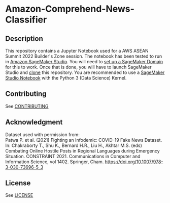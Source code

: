 # Amazon-Comprehend-News-Classifier

## Description
This repository contains a Jupyter Notebook used for a AWS ASEAN Summit 2022 Builder's Zone session. The notebook has been tested to run in [Amazon SageMaker Studio](https://docs.aws.amazon.com/sagemaker/latest/dg/studio.html). You will need to [set up a SageMaker Domain](https://docs.aws.amazon.com/sagemaker/latest/dg/gs-studio-onboard.html) for this to work. Once that is done, you will have to launch SageMaker Studio and [clone](https://docs.aws.amazon.com/sagemaker/latest/dg/studio-tasks-git.html) this repository. You are recommended to use a [SageMaker Studio Notebook](https://docs.aws.amazon.com/sagemaker/latest/dg/notebooks-create-open.html) with the Python 3 (Data Science) Kernel.

## Contributing
See [CONTRIBUTING](https://github.com/aws-samples/amazon-comprehend-news-classifier/blob/main/CONTRIBUTING.md)

## Acknowledgment
Dataset used with permission from:<br>
Patwa P. et al. (2021) Fighting an Infodemic: COVID-19 Fake News Dataset. In: Chakraborty T., Shu K., Bernard H.R., Liu H., Akhtar M.S. (eds) Combating Online Hostile Posts in Regional Languages during Emergency Situation. CONSTRAINT 2021. Communications in Computer and Information Science, vol 1402. Springer, Cham. https://doi.org/10.1007/978-3-030-73696-5_3

## License
See [LICENSE](https://github.com/aws-samples/amazon-comprehend-news-classifier/blob/main/LICENSE)
